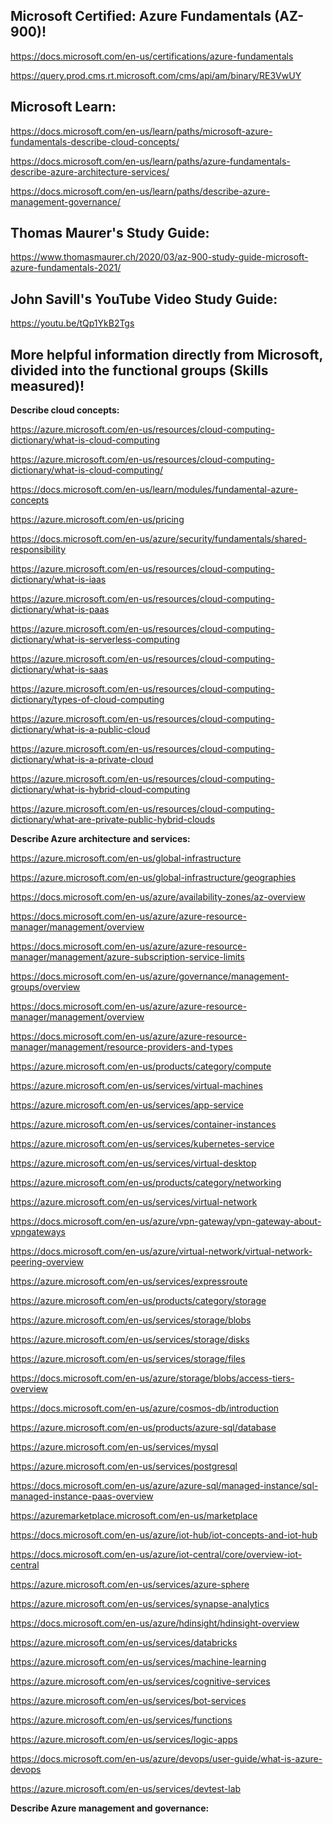 Microsoft Certified: Azure Fundamentals (AZ-900)!
------------------

https://docs.microsoft.com/en-us/certifications/azure-fundamentals

https://query.prod.cms.rt.microsoft.com/cms/api/am/binary/RE3VwUY

Microsoft Learn:
----------------

https://docs.microsoft.com/en-us/learn/paths/microsoft-azure-fundamentals-describe-cloud-concepts/

https://docs.microsoft.com/en-us/learn/paths/azure-fundamentals-describe-azure-architecture-services/

https://docs.microsoft.com/en-us/learn/paths/describe-azure-management-governance/

Thomas Maurer's Study Guide:  
-------------------

https://www.thomasmaurer.ch/2020/03/az-900-study-guide-microsoft-azure-fundamentals-2021/

John Savill's YouTube Video Study Guide:  
-------------------

https://youtu.be/tQp1YkB2Tgs

More helpful information directly from Microsoft, divided into the functional groups (Skills measured)!
-------------------

**Describe cloud concepts:**

https://azure.microsoft.com/en-us/resources/cloud-computing-dictionary/what-is-cloud-computing

https://azure.microsoft.com/en-us/resources/cloud-computing-dictionary/what-is-cloud-computing/

https://docs.microsoft.com/en-us/learn/modules/fundamental-azure-concepts

https://azure.microsoft.com/en-us/pricing

https://docs.microsoft.com/en-us/azure/security/fundamentals/shared-responsibility

https://azure.microsoft.com/en-us/resources/cloud-computing-dictionary/what-is-iaas

https://azure.microsoft.com/en-us/resources/cloud-computing-dictionary/what-is-paas

https://azure.microsoft.com/en-us/resources/cloud-computing-dictionary/what-is-serverless-computing

https://azure.microsoft.com/en-us/resources/cloud-computing-dictionary/what-is-saas

https://azure.microsoft.com/en-us/resources/cloud-computing-dictionary/types-of-cloud-computing

https://azure.microsoft.com/en-us/resources/cloud-computing-dictionary/what-is-a-public-cloud

https://azure.microsoft.com/en-us/resources/cloud-computing-dictionary/what-is-a-private-cloud

https://azure.microsoft.com/en-us/resources/cloud-computing-dictionary/what-is-hybrid-cloud-computing

https://azure.microsoft.com/en-us/resources/cloud-computing-dictionary/what-are-private-public-hybrid-clouds

**Describe Azure architecture and services:**

https://azure.microsoft.com/en-us/global-infrastructure

https://azure.microsoft.com/en-us/global-infrastructure/geographies

https://docs.microsoft.com/en-us/azure/availability-zones/az-overview

https://docs.microsoft.com/en-us/azure/azure-resource-manager/management/overview

https://docs.microsoft.com/en-us/azure/azure-resource-manager/management/azure-subscription-service-limits

https://docs.microsoft.com/en-us/azure/governance/management-groups/overview

https://docs.microsoft.com/en-us/azure/azure-resource-manager/management/overview

https://docs.microsoft.com/en-us/azure/azure-resource-manager/management/resource-providers-and-types

https://azure.microsoft.com/en-us/products/category/compute

https://azure.microsoft.com/en-us/services/virtual-machines

https://azure.microsoft.com/en-us/services/app-service

https://azure.microsoft.com/en-us/services/container-instances

https://azure.microsoft.com/en-us/services/kubernetes-service

https://azure.microsoft.com/en-us/services/virtual-desktop

https://azure.microsoft.com/en-us/products/category/networking

https://azure.microsoft.com/en-us/services/virtual-network

https://docs.microsoft.com/en-us/azure/vpn-gateway/vpn-gateway-about-vpngateways

https://docs.microsoft.com/en-us/azure/virtual-network/virtual-network-peering-overview

https://azure.microsoft.com/en-us/services/expressroute

https://azure.microsoft.com/en-us/products/category/storage

https://azure.microsoft.com/en-us/services/storage/blobs

https://azure.microsoft.com/en-us/services/storage/disks

https://azure.microsoft.com/en-us/services/storage/files

https://docs.microsoft.com/en-us/azure/storage/blobs/access-tiers-overview

https://docs.microsoft.com/en-us/azure/cosmos-db/introduction

https://azure.microsoft.com/en-us/products/azure-sql/database

https://azure.microsoft.com/en-us/services/mysql

https://azure.microsoft.com/en-us/services/postgresql

https://docs.microsoft.com/en-us/azure/azure-sql/managed-instance/sql-managed-instance-paas-overview

https://azuremarketplace.microsoft.com/en-us/marketplace

https://docs.microsoft.com/en-us/azure/iot-hub/iot-concepts-and-iot-hub

https://docs.microsoft.com/en-us/azure/iot-central/core/overview-iot-central

https://azure.microsoft.com/en-us/services/azure-sphere

https://azure.microsoft.com/en-us/services/synapse-analytics

https://docs.microsoft.com/en-us/azure/hdinsight/hdinsight-overview

https://azure.microsoft.com/en-us/services/databricks

https://azure.microsoft.com/en-us/services/machine-learning

https://azure.microsoft.com/en-us/services/cognitive-services

https://azure.microsoft.com/en-us/services/bot-services

https://azure.microsoft.com/en-us/services/functions

https://azure.microsoft.com/en-us/services/logic-apps

https://docs.microsoft.com/en-us/azure/devops/user-guide/what-is-azure-devops

https://azure.microsoft.com/en-us/services/devtest-lab

**Describe Azure management and governance:**
